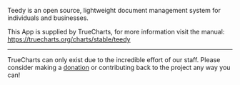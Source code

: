 Teedy is an open source, lightweight document management system for individuals and businesses.

This App is supplied by TrueCharts, for more information visit the manual: https://truecharts.org/charts/stable/teedy

---

TrueCharts can only exist due to the incredible effort of our staff.
Please consider making a [donation](https://truecharts.org/docs/about/sponsor) or contributing back to the project any way you can!
